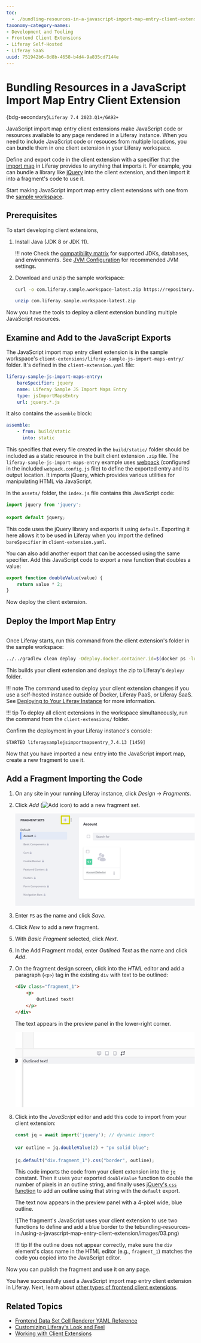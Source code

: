 ```yaml
---
toc:
  - ./bundling-resources-in-a-javascript-import-map-entry-client-extension/javascript-import-map-entry-yaml-configuration-reference.md
taxonomy-category-names:
- Development and Tooling
- Frontend Client Extensions
- Liferay Self-Hosted
- Liferay SaaS
uuid: 751942b6-8d8b-4658-b4d4-9a835cd7144e
---
```

# Bundling Resources in a JavaScript Import Map Entry Client Extension

{bdg-secondary}`Liferay 7.4 2023.Q1+/GA92+`

JavaScript import map entry client extensions make JavaScript code or resources available to any page rendered in a Liferay instance. When you need to include JavaScript code or resouces from multiple locations, you can bundle them in one client extension in your Liferay workspace.

Define and export code in the client extension with a specifier that the [import map](https://developer.mozilla.org/en-US/docs/Web/HTML/Element/script/type/importmap) in Liferay provides to anything that imports it. For example, you can bundle a library like [jQuery](https://jquery.com/) into the client extension, and then import it into a fragment's code to use it.

Start making JavaScript import map entry client extensions with one from the [sample workspace](https://github.com/liferay/liferay-portal/tree/master/workspaces/liferay-sample-workspace).

## Prerequisites

To start developing client extensions,

1. Install Java (JDK 8 or JDK 11).

    !!! note
        Check the [compatibility matrix](https://help.liferay.com/hc/en-us/articles/4411310034829-Liferay-DXP-7-4-Compatibility-Matrix) for supported JDKs, databases, and environments. See [JVM Configuration](https://learn.liferay.com/web/guest/w/dxp/installation-and-upgrades/reference/jvm-configuration) for recommended JVM settings.

1. Download and unzip the sample workspace:

    ```bash
    curl -o com.liferay.sample.workspace-latest.zip https://repository.liferay.com/nexus/service/local/artifact/maven/content\?r\=liferay-public-releases\&g\=com.liferay.workspace\&a\=com.liferay.sample.workspace\&\v\=LATEST\&p\=zip
    ```

    ```bash
    unzip com.liferay.sample.workspace-latest.zip
    ```

Now you have the tools to deploy a client extension bundling multiple JavaScript resources.

## Examine and Add to the JavaScript Exports

The JavaScript import map entry client extension is in the sample workspace's `client-extensions/liferay-sample-js-import-maps-entry/` folder. It's defined in the `client-extension.yaml` file:

```yaml
liferay-sample-js-import-maps-entry:
    bareSpecifier: jquery
    name: Liferay Sample JS Import Maps Entry
    type: jsImportMapsEntry
    url: jquery.*.js
```

It also contains the `assemble` block:

```yaml
assemble:
    - from: build/static
      into: static
```

This specifies that every file created in the `build/static/` folder should be included as a static resource in the built client extension `.zip` file. The `liferay-sample-js-import-maps-entry` example uses [webpack](https://webpack.js.org/) (configured in the included `webpack.config.js` file) to define the exported entry and its output location. It imports jQuery, which provides various utilities for manipulating HTML via JavaScript.

In the `assets/` folder, the `index.js` file contains this JavaScript code:

```js
import jquery from 'jquery';

export default jquery;
```

This code uses the jQuery library and exports it using `default`. Exporting it here allows it to be used in Liferay when you import the defined `bareSpecifier` in `client-extension.yaml`.

You can also add another export that can be accessed using the same specifier. Add this JavaScript code to export a new function that doubles a value:

```js
export function doubleValue(value) {
    return value * 2;
}
```

Now deploy the client extension.

## Deploy the Import Map Entry

```{include} /_snippets/run-liferay-portal.md
```

Once Liferay starts, run this command from the client extension's folder in the sample workspace:

```bash
../../gradlew clean deploy -Ddeploy.docker.container.id=$(docker ps -lq)
```

This builds your client extension and deploys the zip to Liferay's `deploy/` folder.

!!! note
    The command used to deploy your client extension changes if you use a self-hosted instance outside of Docker, Liferay PaaS, or Liferay SaaS. See [Deploying to Your Liferay Instance](../client-extensions/working-with-client-extensions.md#deploying-to-your-liferay-instance) for more information.

!!! tip
    To deploy all client extensions in the workspace simultaneously, run the command from the `client-extensions/` folder.

Confirm the deployment in your Liferay instance's console:

```
STARTED liferaysamplejsimportmapsentry_7.4.13 [1459]
```

Now that you have imported a new entry into the JavaScript import map, create a new fragment to use it.

## Add a Fragment Importing the Code

1. On any site in your running Liferay instance, click *Design* &rarr; *Fragments*.

1. Click *Add* (![Add icon](../../images/icon-duplicate.png)) to add a new fragment set.

    ![Add a new fragment set so that you can add a fragment to use your client extension.](./bundling-resources-in-a-javascript-import-map-entry-client-extension/images/01.png)

1. Enter `FS` as the name and click *Save*.

1. Click *New* to add a new fragment.

1. With *Basic Fragment* selected, click *Next*.

1. In the Add Fragment modal, enter *Outlined Text* as the name and click *Add*.

1. On the fragment design screen, click into the *HTML* editor and add a paragraph (`<p>`) tag in the existing `div` with text to be outlined:

    ```html
    <div class="fragment_1">
        <p>
            Outlined text!
        </p>
    </div>
    ```

    The text appears in the preview panel in the lower-right corner.

    ![The preview panel shows the text contained in your fragment's HTML.](./bundling-resources-in-a-javascript-import-map-entry-client-extension/images/02.png)

1. Click into the *JavaScript* editor and add this code to import from your client extension:

    ```js
    const jq = await import('jquery'); // dynamic import

    var outline = jq.doubleValue(2) + "px solid blue";

    jq.default("div.fragment_1").css("border", outline);
    ```

    This code imports the code from your client extension into the `jq` constant. Then it uses your exported `doubleValue` function to double the number of pixels in an outline string, and finally uses [jQuery's `css` function](https://api.jquery.com/css/) to add an outline using that string with the `default` export.

    The text now appears in the preview panel with a 4-pixel wide, blue outline.

    ![The fragment's JavaScript uses your client extension to use two functions to define and add a blue border to the tebundling-resources-in./using-a-javascript-map-entry-client-extension/images/03.png)

    !!! tip
        If the outline does not appear correctly, make sure the `div` element's class name in the HTML editor (e.g., `fragment_1`) matches the code you copied into the JavaScript editor.

Now you can publish the fragment and use it on any page.

You have successfully used a JavaScript import map entry client extension in Liferay. Next, learn about [other types of frontend client extensions](../customizing-liferays-look-and-feel.md).

## Related Topics

* [Frontend Data Set Cell Renderer YAML Reference](./using-a-frontend-data-set-cell-renderer-client-extension/frontend-data-set-cell-renderer-yaml-reference.md)
* [Customizing Liferay's Look and Feel](../customizing-liferays-look-and-feel.md)
* [Working with Client Extensions](../client-extensions/working-with-client-extensions.md)
